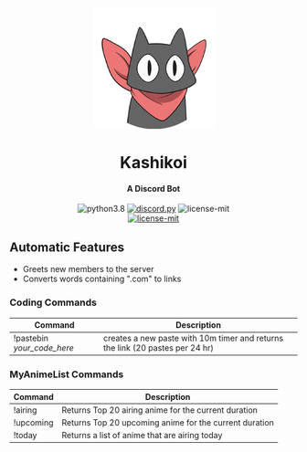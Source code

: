 <div align=center>

![](./kashikoi.png)

  # Kashikoi
  #### A Discord Bot
  
  <img src="https://img.shields.io/badge/PYTHON-3.8-7892d6?style=for-the-badge" alt="python3.8">
  <a href="https://github.com/Rapptz/discord.py"><img src="https://img.shields.io/badge/DISCORD-PY-7892d6?style=for-the-badge" alt="discord.py"></a>
  <img src="https://img.shields.io/badge/LICENSE-MIT-7892d6?style=for-the-badge" alt="license-mit">

</div>

<div align=center>
  <a href="https://discordapp.com/oauth2/authorize?client_id=731521524116488275&scope=bot&permissions=261120">
    <img src="https://img.shields.io/badge/Kashikoi-Add%20me%20to%20your%20server-f29d41?style=for-the-badge" alt="license-mit">
  </a>
</div>



## Automatic Features

* Greets new members to the server
* Converts words containing ".com" to links


### Coding Commands

Command | Description
-------- | -----------
!pastebin *your_code_here* | creates a new paste with 10m timer and returns the link (20 pastes per 24 hr)


### MyAnimeList Commands

Command | Description
-------- | -----------
!airing | Returns Top 20 airing anime for the current duration
!upcoming | Returns Top 20 upcoming anime for the current duration
!today | Returns a list of anime that are airing today